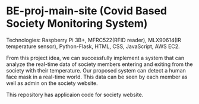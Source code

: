 # BE-proj-main-site (Covid Based Society Monitoring System)

Technologies: Raspberry Pi 3B+, MFRC522(RFID reader), MLX90614(IR temperature sensor), Python-Flask, HTML, CSS, JavaScript, AWS EC2.

From this project idea, we can successfully implement a system that can analyze the real-time data of society members entering and exiting from the society with their temperature. Our proposed system can detect a human face mask in a real-time world. This data can be seen by each member as well as admin on the society website.

This repository has applicaion code for society website.

